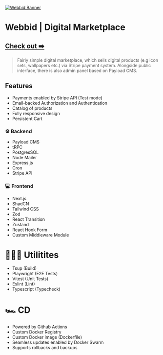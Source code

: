 [![Webbid Banner](./src/server/static/og.png)](https://webbid.com)

# Webbid | Digital Marketplace

## [Check out ➡️](https://webbid.com)

> Fairly simple digital marketplace, which sells digital products (e.g icon sets, wallpapers etc.) via
Stripe payment system. Alongside public interface, there is also admin panel based on Payload CMS.

## Features
- Payments enabled by Stripe API (Test mode)
- Email-backed Authorization and Authentication
- Catalog of products
- Fully responsive design
- Persistent Cart


### ⚙️ Backend
- Payload CMS
- tRPC
- PostgresSQL
- Node Mailer
- Express.js
- Cron
- Stripe API

### 💻 Frontend
- Next.js
- ShadCN
- Tailwind CSS
- Zod
- React Transition
- Zustand
- React Hook Form
- Custom Middleware Module


# 👨🏼‍💻 Utilitites
- Tsup (Build)
- Playwright (E2E Tests)
- Vitest (Unit Tests)
- Eslint (Lint)
- Typescript (Typecheck)

# 🏎️ CD
- Powered by Github Actions
- Custom Docker Registry
- Custom Docker image (Dockerfile)
- Seamless updates enabled by Docker Swarm
- Supports rollbacks and backups
